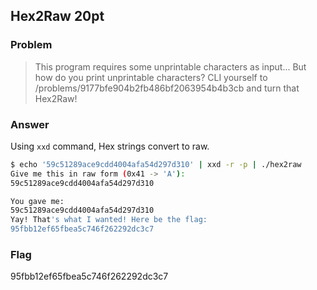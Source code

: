 <!-- This markdown file is writeup template. -->

## Hex2Raw 20pt

### Problem
> This program requires some unprintable characters as input... But how do you print unprintable characters? CLI yourself to /problems/9177bfe904b2fb486bf2063954b4b3cb and turn that Hex2Raw!
 

### Answer
Using `xxd` command, Hex strings convert to raw. 


```bash
$ echo '59c51289ace9cdd4004afa54d297d310' | xxd -r -p | ./hex2raw
Give me this in raw form (0x41 -> 'A'):
59c51289ace9cdd4004afa54d297d310

You gave me:
59c51289ace9cdd4004afa54d297d310
Yay! That's what I wanted! Here be the flag:
95fbb12ef65fbea5c746f262292dc3c7
```

### Flag
95fbb12ef65fbea5c746f262292dc3c7
